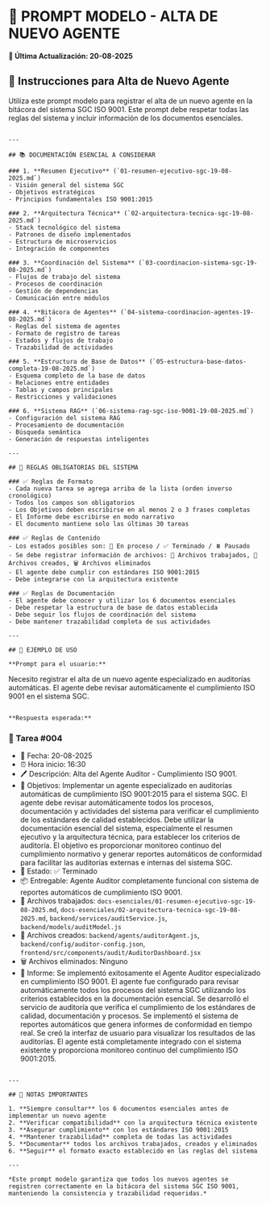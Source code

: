 # 🤖 PROMPT MODELO - ALTA DE NUEVO AGENTE
**📅 Última Actualización: 20-08-2025**

## 🎯 Instrucciones para Alta de Nuevo Agente

Utiliza este prompt modelo para registrar el alta de un nuevo agente en la bitácora del sistema SGC ISO 9001. Este prompt debe respetar todas las reglas del sistema y incluir información de los documentos esenciales.

```

---

## 📚 DOCUMENTACIÓN ESENCIAL A CONSIDERAR

### 1. **Resumen Ejecutivo** (`01-resumen-ejecutivo-sgc-19-08-2025.md`)
- Visión general del sistema SGC
- Objetivos estratégicos
- Principios fundamentales ISO 9001:2015

### 2. **Arquitectura Técnica** (`02-arquitectura-tecnica-sgc-19-08-2025.md`)
- Stack tecnológico del sistema
- Patrones de diseño implementados
- Estructura de microservicios
- Integración de componentes

### 3. **Coordinación del Sistema** (`03-coordinacion-sistema-sgc-19-08-2025.md`)
- Flujos de trabajo del sistema
- Procesos de coordinación
- Gestión de dependencias
- Comunicación entre módulos

### 4. **Bitácora de Agentes** (`04-sistema-coordinacion-agentes-19-08-2025.md`)
- Reglas del sistema de agentes
- Formato de registro de tareas
- Estados y flujos de trabajo
- Trazabilidad de actividades

### 5. **Estructura de Base de Datos** (`05-estructura-base-datos-completa-19-08-2025.md`)
- Esquema completo de la base de datos
- Relaciones entre entidades
- Tablas y campos principales
- Restricciones y validaciones

### 6. **Sistema RAG** (`06-sistema-rag-sgc-iso-9001-19-08-2025.md`)
- Configuración del sistema RAG
- Procesamiento de documentación
- Búsqueda semántica
- Generación de respuestas inteligentes

---

## 🔄 REGLAS OBLIGATORIAS DEL SISTEMA

### ✅ Reglas de Formato
- Cada nueva tarea se agrega arriba de la lista (orden inverso cronológico)
- Todos los campos son obligatorios
- Los Objetivos deben escribirse en al menos 2 o 3 frases completas
- El Informe debe escribirse en modo narrativo
- El documento mantiene solo las últimas 30 tareas

### ✅ Reglas de Contenido
- Los estados posibles son: 🔄 En proceso / ✅ Terminado / ⏸️ Pausado
- Se debe registrar información de archivos: 📁 Archivos trabajados, 📄 Archivos creados, 🗑️ Archivos eliminados
- El agente debe cumplir con estándares ISO 9001:2015
- Debe integrarse con la arquitectura existente

### ✅ Reglas de Documentación
- El agente debe conocer y utilizar los 6 documentos esenciales
- Debe respetar la estructura de base de datos establecida
- Debe seguir los flujos de coordinación del sistema
- Debe mantener trazabilidad completa de sus actividades

---

## 🎯 EJEMPLO DE USO

**Prompt para el usuario:**
```
Necesito registrar el alta de un nuevo agente especializado en auditorías automáticas. 
El agente debe revisar automáticamente el cumplimiento ISO 9001 en el sistema SGC.
```

**Respuesta esperada:**
```
### 📝 Tarea #004
- 📅 Fecha: 20-08-2025
- ⏰ Hora inicio: 16:30
- 🖊️ Descripción: Alta del Agente Auditor - Cumplimiento ISO 9001.
- 🎯 Objetivos:
  Implementar un agente especializado en auditorías automáticas de cumplimiento ISO 9001:2015 para el sistema SGC. El agente debe revisar automáticamente todos los procesos, documentación y actividades del sistema para verificar el cumplimiento de los estándares de calidad establecidos. Debe utilizar la documentación esencial del sistema, especialmente el resumen ejecutivo y la arquitectura técnica, para establecer los criterios de auditoría. El objetivo es proporcionar monitoreo continuo del cumplimiento normativo y generar reportes automáticos de conformidad para facilitar las auditorías externas e internas del sistema SGC.
- 🔄 Estado: ✅ Terminado
- 📦 Entregable: Agente Auditor completamente funcional con sistema de reportes automáticos de cumplimiento ISO 9001.
- 📁 Archivos trabajados: `docs-esenciales/01-resumen-ejecutivo-sgc-19-08-2025.md`, `docs-esenciales/02-arquitectura-tecnica-sgc-19-08-2025.md`, `backend/services/auditService.js`, `backend/models/auditModel.js`
- 📄 Archivos creados: `backend/agents/auditorAgent.js`, `backend/config/auditor-config.json`, `frontend/src/components/audit/AuditorDashboard.jsx`
- 🗑️ Archivos eliminados: Ninguno
- 📑 Informe:
  Se implementó exitosamente el Agente Auditor especializado en cumplimiento ISO 9001. El agente fue configurado para revisar automáticamente todos los procesos del sistema SGC utilizando los criterios establecidos en la documentación esencial. Se desarrolló el servicio de auditoría que verifica el cumplimiento de los estándares de calidad, documentación y procesos. Se implementó el sistema de reportes automáticos que genera informes de conformidad en tiempo real. Se creó la interfaz de usuario para visualizar los resultados de las auditorías. El agente está completamente integrado con el sistema existente y proporciona monitoreo continuo del cumplimiento ISO 9001:2015.
```

---

## 📝 NOTAS IMPORTANTES

1. **Siempre consultar** los 6 documentos esenciales antes de implementar un nuevo agente
2. **Verificar compatibilidad** con la arquitectura técnica existente
3. **Asegurar cumplimiento** con los estándares ISO 9001:2015
4. **Mantener trazabilidad** completa de todas las actividades
5. **Documentar** todos los archivos trabajados, creados y eliminados
6. **Seguir** el formato exacto establecido en las reglas del sistema

---

*Este prompt modelo garantiza que todos los nuevos agentes se registren correctamente en la bitácora del sistema SGC ISO 9001, manteniendo la consistencia y trazabilidad requeridas.*
